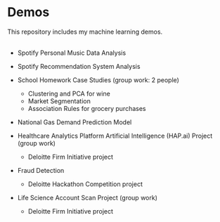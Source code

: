 # Demos
This repository includes my machine learning demos. <br/> <br/>
* Spotify Personal Music Data Analysis <br/>

* Spotify Recommendation System Analysis <br/>

* School Homework Case Studies (group work: 2 people) 
  - Clustering and PCA for wine 
  - Market Segmentation
  - Association Rules for grocery purchases <br/> 

* National Gas Demand Prediction Model

* Healthcare Analytics Platform Artificial Intelligence (HAP.ai) Project (group work)
  - Deloitte Firm Initiative project

* Fraud Detection
  - Deloitte Hackathon Competition project

* Life Science Account Scan Project (group work)
  - Deloitte Firm Initiative project
